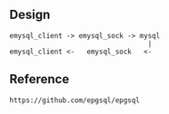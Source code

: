 ## Design

    emysql_client -> emysql_sock -> mysql
                                      |
    emysql_client <-   emysql_sock   <-

## Reference

    https://github.com/epgsql/epgsql

